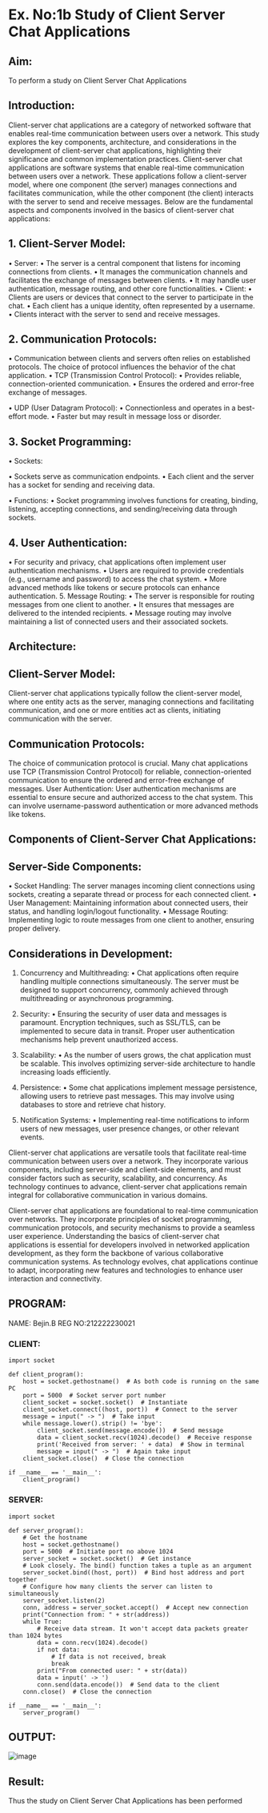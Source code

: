 # Ex. No:1b 			Study of Client Server Chat Applications


## Aim: 
To perform a study on Client Server Chat Applications
## Introduction:
Client-server chat applications are a category of networked software that enables real-time communication between users over a network. This study explores the key components, architecture, and considerations in the development of client-server chat applications, highlighting their significance and common implementation practices.
Client-server chat applications are software systems that enable real-time communication between users over a network. These applications follow a client-server model, where one component (the server) manages connections and facilitates communication, while the other component (the client) interacts with the server to send and receive messages. Below are the fundamental aspects and components involved in the basics of client-server chat applications:
## 1. Client-Server Model:
•	Server:
•	The server is a central component that listens for incoming connections from clients.
•	It manages the communication channels and facilitates the exchange of messages between clients.
•	It may handle user authentication, message routing, and other core functionalities.
•	Client:
•	Clients are users or devices that connect to the server to participate in the chat.
•	Each client has a unique identity, often represented by a username.
•	Clients interact with the server to send and receive messages.
## 2. Communication Protocols:
•	Communication between clients and servers often relies on established protocols. The choice of protocol influences the behavior of the chat application.
•	TCP (Transmission Control Protocol):
•	Provides reliable, connection-oriented communication.
•	Ensures the ordered and error-free exchange of messages.

•	UDP (User Datagram Protocol):
•	Connectionless and operates in a best-effort mode.
•	Faster but may result in message loss or disorder.
## 3. Socket Programming:
•	Sockets:

•	Sockets serve as communication endpoints.
•	Each client and the server has a socket for sending and receiving data.

•	Functions:
•	Socket programming involves functions for creating, binding, listening, accepting connections, and sending/receiving data through sockets.
## 4. User Authentication:
•	For security and privacy, chat applications often implement user authentication mechanisms.
•	Users are required to provide credentials (e.g., username and password) to access the chat system.
•	More advanced methods like tokens or secure protocols can enhance authentication.
5. Message Routing:
•	The server is responsible for routing messages from one client to another.
•	It ensures that messages are delivered to the intended recipients.
•	Message routing may involve maintaining a list of connected users and their associated sockets.

## Architecture:
## Client-Server Model:
Client-server chat applications typically follow the client-server model, where one entity acts as the server, managing connections and facilitating communication, and one or more entities act as clients, initiating communication with the server.

## Communication Protocols:
The choice of communication protocol is crucial. Many chat applications use TCP (Transmission Control Protocol) for reliable, connection-oriented communication to ensure the ordered and error-free exchange of messages.
User Authentication:
User authentication mechanisms are essential to ensure secure and authorized access to the chat system. This can involve username-password authentication or more advanced methods like tokens.
## Components of Client-Server Chat Applications:
## Server-Side Components:

•	Socket Handling: The server manages incoming client connections using sockets, creating a separate thread or process for each connected client.
•	User Management: Maintaining information about connected users, their status, and handling login/logout functionality.
•	Message Routing: Implementing logic to route messages from one client to another, ensuring proper delivery.

## Considerations in Development:
1.	Concurrency and Multithreading:
•	Chat applications often require handling multiple connections simultaneously. The server must be designed to support concurrency, commonly achieved through multithreading or asynchronous programming.
2.	Security:
•	Ensuring the security of user data and messages is paramount. Encryption techniques, such as SSL/TLS, can be implemented to secure data in transit. Proper user authentication mechanisms help prevent unauthorized access.
3.	Scalability:
•	As the number of users grows, the chat application must be scalable. This involves optimizing server-side architecture to handle increasing loads efficiently.
4.	Persistence:
•	Some chat applications implement message persistence, allowing users to retrieve past messages. This may involve using databases to store and retrieve chat history.

5.	Notification Systems:
•	Implementing real-time notifications to inform users of new messages, user presence changes, or other relevant events.


Client-server chat applications are versatile tools that facilitate real-time communication between users over a network. They incorporate various components, including server-side and client-side elements, and must consider factors such as security, scalability, and concurrency. As technology continues to advance, client-server chat applications remain integral for collaborative communication in various domains.

Client-server chat applications are foundational to real-time communication over networks. They incorporate principles of socket programming, communication protocols, and security mechanisms to provide a seamless user experience. Understanding the basics of client-server chat applications is essential for developers involved in networked application development, as they form the backbone of various collaborative communication systems. As technology evolves, chat applications continue to adapt, incorporating new features and technologies to enhance user interaction and connectivity.

## PROGRAM:

NAME: Bejin.B
REG NO:212222230021
### CLIENT:
```
import socket

def client_program():
    host = socket.gethostname()  # As both code is running on the same PC
    port = 5000  # Socket server port number
    client_socket = socket.socket()  # Instantiate
    client_socket.connect((host, port))  # Connect to the server
    message = input(" -> ")  # Take input
    while message.lower().strip() != 'bye':
        client_socket.send(message.encode())  # Send message
        data = client_socket.recv(1024).decode()  # Receive response
        print('Received from server: ' + data)  # Show in terminal
        message = input(" -> ")  # Again take input
    client_socket.close()  # Close the connection

if __name__ == '__main__':
    client_program()

```

### SERVER:

```
import socket

def server_program():
    # Get the hostname
    host = socket.gethostname()
    port = 5000  # Initiate port no above 1024
    server_socket = socket.socket()  # Get instance
    # Look closely. The bind() function takes a tuple as an argument
    server_socket.bind((host, port))  # Bind host address and port together
    # Configure how many clients the server can listen to simultaneously
    server_socket.listen(2)
    conn, address = server_socket.accept()  # Accept new connection
    print("Connection from: " + str(address))
    while True:
        # Receive data stream. It won't accept data packets greater than 1024 bytes
        data = conn.recv(1024).decode()
        if not data:
            # If data is not received, break
            break
        print("From connected user: " + str(data))
        data = input(' -> ')
        conn.send(data.encode())  # Send data to the client
    conn.close()  # Close the connection

if __name__ == '__main__':
    server_program()

```
## OUTPUT:
![image](https://github.com/ADITYA-205/ChatStudy/assets/169021938/cd79d220-6ceb-4598-bb86-3b21a7d0a3c7)



## Result:

Thus the study on Client Server Chat Applications has been performed
